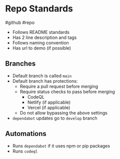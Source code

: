 # Repo Standards
#github #repo

- Follows README standards
- Has 2 line description and tags
- Follows naming convention
- Has url to demo (if possible)

## Branches
- Default branch is called `main`
- Default branch has protections:
	- Require a pull request before merging
	- Require status checks to pass before merging
		- CodeQL
		- Netlify (if applicable)
		- Vercel (if applicable)
	- Do not allow bypassing the above settings
- `dependabot` updates go to `develop` branch

## Automations
- Runs `dependabot` if it uses npm or pip packages
- Runs `codeql`